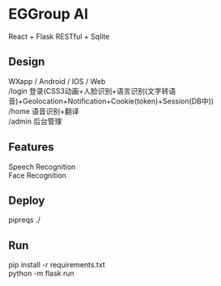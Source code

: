 # EGGroup AI    
React + Flask RESTful + Sqlite  
  
## Design  
WXapp / Android / IOS / Web  
/login 登录(CSS3动画+人脸识别+语言识别(文字转语音)+Geolocation+Notification+Cookie(token)+Session(DB中))  
/home 语音识别+翻译  
/admin 后台管理  
  
## Features  
Speech Recognition  
Face Recognition  
  
## Deploy
pipreqs ./  

## Run  
pip install -r requirements.txt  
python -m flask run  
